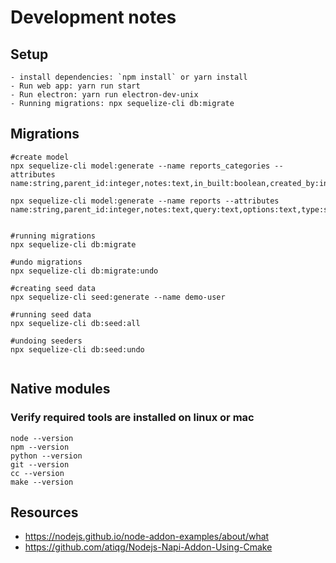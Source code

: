 # Development notes

## Setup
    - install dependencies: `npm install` or yarn install
    - Run web app: yarn run start 
    - Run electron: yarn run electron-dev-unix
    - Running migrations: npx sequelize-cli db:migrate


## Migrations 
```
#create model
npx sequelize-cli model:generate --name reports_categories --attributes name:string,parent_id:integer,notes:text,in_built:boolean,created_by:integer,updated_by:integer,created_at:date,updated_at:date

npx sequelize-cli model:generate --name reports --attributes name:string,parent_id:integer,notes:text,query:text,options:text,type:string,category_id:integer,in_built:boolean,created_by:integer,updated_by:integer,created_at:date,updated_at:date


#running migrations
npx sequelize-cli db:migrate

#undo migrations
npx sequelize-cli db:migrate:undo

#creating seed data
npx sequelize-cli seed:generate --name demo-user

#running seed data
npx sequelize-cli db:seed:all

#undoing seeders
npx sequelize-cli db:seed:undo


```

##  Native modules 

### Verify required tools are installed on linux or mac
```
node --version
npm --version
python --version
git --version
cc --version
make --version
```

## Resources 

* https://nodejs.github.io/node-addon-examples/about/what
* https://github.com/atiqg/Nodejs-Napi-Addon-Using-Cmake